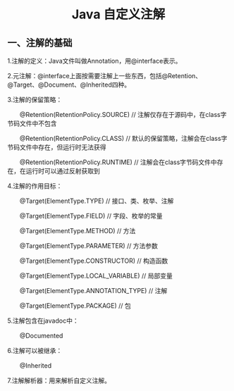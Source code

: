 # <p align="center">Java 自定义注解</p>


## 一、注解的基础

1.注解的定义：Java文件叫做Annotation，用@interface表示。

2.元注解：@interface上面按需要注解上一些东西，包括@Retention、@Target、@Document、@Inherited四种。

3.注解的保留策略：

　　@Retention(RetentionPolicy.SOURCE)   // 注解仅存在于源码中，在class字节码文件中不包含

　　@Retention(RetentionPolicy.CLASS)     // 默认的保留策略，注解会在class字节码文件中存在，但运行时无法获得

　　@Retention(RetentionPolicy.RUNTIME)  // 注解会在class字节码文件中存在，在运行时可以通过反射获取到

4.注解的作用目标：

　　@Target(ElementType.TYPE)                      // 接口、类、枚举、注解

　　@Target(ElementType.FIELD)                     // 字段、枚举的常量

　　@Target(ElementType.METHOD)                 // 方法

　　@Target(ElementType.PARAMETER)            // 方法参数

　　@Target(ElementType.CONSTRUCTOR)       // 构造函数

　　@Target(ElementType.LOCAL_VARIABLE)   // 局部变量

　　@Target(ElementType.ANNOTATION_TYPE) // 注解

　　@Target(ElementType.PACKAGE)               // 包

5.注解包含在javadoc中：

　　@Documented

6.注解可以被继承：

　　@Inherited

7.注解解析器：用来解析自定义注解。
